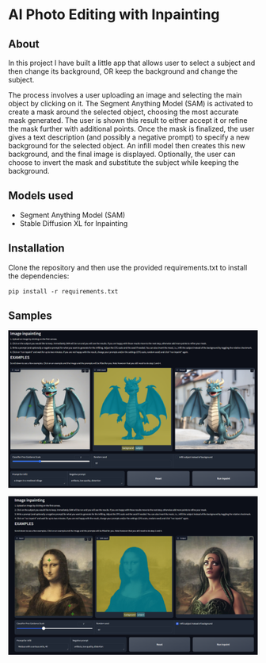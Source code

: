 # AI Photo Editing with Inpainting
## About
In this project I have built a little app that allows user to select a subject and then change its background, OR keep the background and change the subject.

The process involves a user uploading an image and selecting the main object by clicking on it. The Segment Anything Model (SAM) is activated to create a mask around the selected object, choosing the most accurate mask generated. The user is shown this result to either accept it or refine the mask further with additional points. Once the mask is finalized, the user gives a text description (and possibly a negative prompt) to specify a new background for the selected object. An infill model then creates this new background, and the final image is displayed. Optionally, the user can choose to invert the mask and substitute the subject while keeping the background.

## Models used
- Segment Anything Model (SAM)
- Stable Diffusion XL for Inpainting

## Installation
Clone the repository and then use the provided requirements.txt to install the dependencies:

```
pip install -r requirements.txt
```

## Samples
![Sample Output 1](dragon_inpainting.png)

![Sample Output 2](monalisa2medusa.png)
